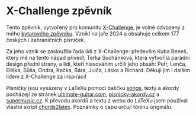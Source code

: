 # X-Challenge zpěvník

Tento zpěvník, vytvořený pro komunitu [X-Challenge](https://x-challenge.cz), je volně odvozený z mého [kytarového zpěvníku](https://github.com/kasnerz/songbook). Vznikl na jaře 2024 a obsahuje celkem 177 českých i zahraničních písniček.

Za jeho vznik se zasloužila řada lidí z X-Challenge: předevšm Kuba Beneš, který mě na tento nápad přivedl, Terka Suchánková, která vytvořila parádní design přední strany, a lidi, kteří hlasováním určili jeho obsah: Petr, Lenča, Eliška, Sůša, Ondra, Kačka, Bára, Julča, Láska a Richard. Děkuji jim i dalším lidem z X-Challenge za inspiraci!

Písničky jsou vysázeny v LaTeXu pomocí balíčku [songs](https://songs.sourceforge.net), texty a akordy pocházejí ze stránek [ultimate-guitar.com](https://ultimate-guitar.com), [pisnicky-akordy.cz](https://pisnicky-akordy.cz) a [supermusic.cz](https://supermusic.cz). K převodu akordů a textu z webu do LaTeXu jsem používal vlastní skript [chords2latex](https://github.com/kasnerz/chords2latex). Poznámky o capu určují tóninu originálu.
